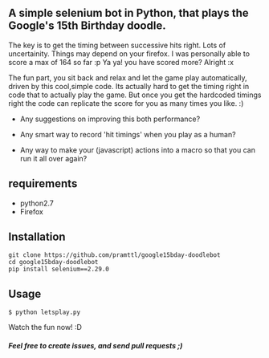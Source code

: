 ## A simple selenium bot in Python, that plays the Google's 15th Birthday doodle.

The key is to get the timing between successive hits right.
Lots of uncertainity. Things may depend on your firefox.
I was personally able to score a max of 164 so far :p
Ya ya! you have scored more? Alright :x

The fun part, you sit back and relax and let the game play automatically, driven by this cool,simple code.
Its actually hard to get the timing right in code that to actually play the game.
But once you get the hardcoded timings right the code can replicate the score for you as many times you like. :)


* Any suggestions on improving this both performance?

* Any smart way to record 'hit timings' when you play as a human?

* Any way to make your (javascript) actions into a macro so that you can run it all over again?

## requirements

  * python2.7
  * Firefox

## Installation

    git clone https://github.com/pramttl/google15bday-doodlebot
    cd google15bday-doodlebot
    pip install selenium==2.29.0

## Usage

    $ python letsplay.py

Watch the fun now! :D


##### Feel free to create issues, and send pull requests ;)
